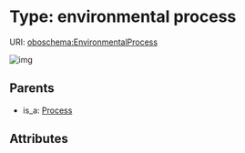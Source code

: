 
# Type: environmental process




URI: [oboschema:EnvironmentalProcess](http://purl.obolibrary.org/oboschema/EnvironmentalProcess)


![img](http://yuml.me/diagram/nofunky;dir:TB/class/[Process],[Process]^-[EnvironmentalProcess])

## Parents

 *  is_a: [Process](Process.md)

## Attributes

